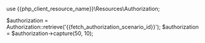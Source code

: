 use {{php_client_resource_name}}\Resources\Authorization;

$authorization = Authorization::retrieve('{{fetch_authorization_scenario_id}}');
$authorization = $authorization->capture(50, 10);
